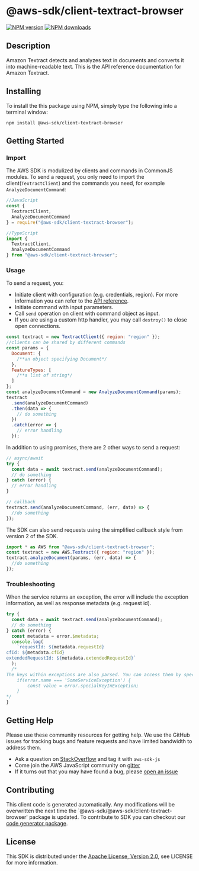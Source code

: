 # @aws-sdk/client-textract-browser

[![NPM version](https://img.shields.io/npm/v/@aws-sdk/client-textract-browser/preview.svg)](https://www.npmjs.com/package/@aws-sdk/client-textract-browser)
[![NPM downloads](https://img.shields.io/npm/dm/@aws-sdk/client-textract-browser.svg)](https://www.npmjs.com/package/@aws-sdk/client-textract-browser)

## Description

<p>Amazon Textract detects and analyzes text in documents and converts it into machine-readable text. This is the API reference documentation for Amazon Textract.</p>

## Installing

To install the this package using NPM, simply type the following into a terminal window:

```
npm install @aws-sdk/client-textract-browser
```

## Getting Started

### Import

The AWS SDK is modulized by clients and commands in CommonJS modules. To send a request, you only need to import the client(`TextractClient`) and the commands you need, for example `AnalyzeDocumentCommand`:

```javascript
//JavaScript
const {
  TextractClient,
  AnalyzeDocumentCommand
} = require("@aws-sdk/client-textract-browser");
```

```javascript
//TypeScript
import {
  TextractClient,
  AnalyzeDocumentCommand
} from "@aws-sdk/client-textract-browser";
```

### Usage

To send a request, you:

- Initiate client with configuration (e.g. credentials, region). For more information you can refer to the [API reference][].
- Initiate command with input parameters.
- Call `send` operation on client with command object as input.
- If you are using a custom http handler, you may call `destroy()` to close open connections.

```javascript
const textract = new TextractClient({ region: "region" });
//clients can be shared by different commands
const params = {
  Document: {
    /**an object specifying Document*/
  },
  FeatureTypes: [
    /**a list of string*/
  ]
};
const analyzeDocumentCommand = new AnalyzeDocumentCommand(params);
textract
  .send(analyzeDocumentCommand)
  .then(data => {
    // do something
  })
  .catch(error => {
    // error handling
  });
```

In addition to using promises, there are 2 other ways to send a request:

```javascript
// async/await
try {
  const data = await textract.send(analyzeDocumentCommand);
  // do something
} catch (error) {
  // error handling
}
```

```javascript
// callback
textract.send(analyzeDocumentCommand, (err, data) => {
  //do something
});
```

The SDK can also send requests using the simplified callback style from version 2 of the SDK.

```javascript
import * as AWS from "@aws-sdk/client-textract-browser";
const textract = new AWS.Textract({ region: "region" });
textract.analyzeDocument(params, (err, data) => {
  //do something
});
```

### Troubleshooting

When the service returns an exception, the error will include the exception information, as well as response metadata (e.g. request id).

```javascript
try {
  const data = await textract.send(analyzeDocumentCommand);
  // do something
} catch (error) {
  const metadata = error.$metadata;
  console.log(
    `requestId: ${metadata.requestId}
cfId: ${metadata.cfId}
extendedRequestId: ${metadata.extendedRequestId}`
  );
  /*
The keys within exceptions are also parsed. You can access them by specifying exception names:
    if(error.name === 'SomeServiceException') {
        const value = error.specialKeyInException;
    }
*/
}
```

## Getting Help

Please use these community resources for getting help. We use the GitHub issues for tracking bugs and feature requests and have limited bandwidth to address them.

- Ask a question on [StackOverflow](https://stackoverflow.com/questions/tagged/aws-sdk-js) and tag it with `aws-sdk-js`
- Come join the AWS JavaScript community on [gitter](https://gitter.im/aws/aws-sdk-js-v3)
- If it turns out that you may have found a bug, please [open an issue](https://github.com/aws/aws-sdk-js-v3/issues)

## Contributing

This client code is generated automatically. Any modifications will be overwritten the next time the `@aws-sdk/@aws-sdk/client-textract-browser' package is updated. To contribute to SDK you can checkout our [code generator package][].

## License

This SDK is distributed under the
[Apache License, Version 2.0](http://www.apache.org/licenses/LICENSE-2.0),
see LICENSE for more information.

[code generator package]: https://github.com/aws/aws-sdk-js-v3/tree/master/packages/service-types-generator
[api reference]: https://docs.aws.amazon.com/AWSJavaScriptSDK/latest/
